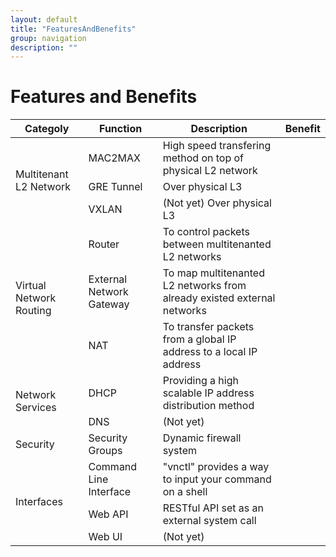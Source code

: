 ```yaml
---
layout: default
title: "FeaturesAndBenefits"
group: navigation
description: ""
---
```


# Features and Benefits

<table>
<thead>
<tr><th>Categoly</th><th>Function</th><th>Description</th><th>Benefit</th></tr>
</thead>
<tbody>

<tr><td rowspan="3">Multitenant L2 Network</td>
    <td>MAC2MAX</td><td>High speed transfering method on top of physical L2 network</td><td></td></tr>
<tr><td>GRE Tunnel</td><td>Over physical L3</td><td></td></tr>
<tr><td>VXLAN</td><td>(Not yet) Over physical L3</td><td></td></tr>

<tr><td rowspan="3">Virtual Network Routing</td>
    <td>Router</td><td>To control packets between multitenanted L2 networks</td><td></td></tr>
<tr><td>External Network Gateway</td><td>To map multitenanted L2 networks from already existed external networks</td><td></td></tr>
<tr><td>NAT</td><td>To transfer packets from a global IP address to a local IP address</td><td></td></tr>

<tr><td rowspan="2">Network Services</td>
    <td>DHCP</td><td>Providing a high scalable IP address distribution method</td><td></td></tr>
<tr><td>DNS</td><td>(Not yet)</td><td></td></tr>

<tr><td rowspan="1">Security</td>
    <td>Security Groups</td><td>Dynamic firewall system</td><td></td></tr>

<tr><td rowspan="3">Interfaces</td>
    <td>Command Line Interface</td><td>"vnctl" provides a way to input your command on a shell</td><td></td></tr>
<tr><td>Web API</td><td>RESTful API set as an external system call</td><td></td></tr>
<tr><td>Web UI</td><td>(Not yet)</td><td></td></tr>

</tbody>
</table>
